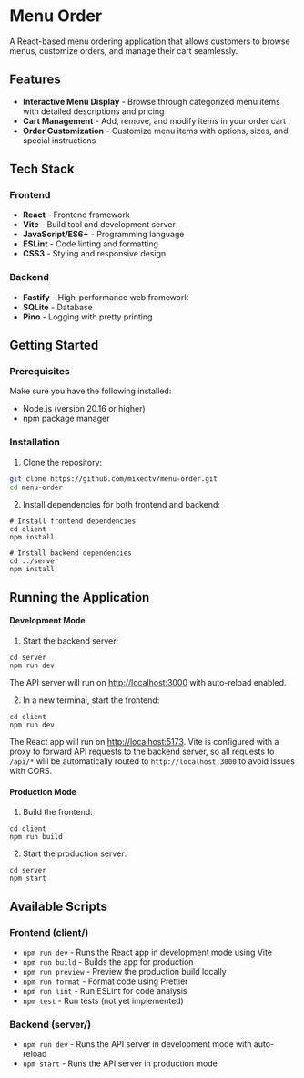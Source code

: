 # Menu Order

A React-based menu ordering application that allows customers to browse menus, customize orders, and manage their cart seamlessly.

## Features

- **Interactive Menu Display** - Browse through categorized menu items with detailed descriptions and pricing
- **Cart Management** - Add, remove, and modify items in your order cart
- **Order Customization** - Customize menu items with options, sizes, and special instructions

## Tech Stack

### Frontend

- **React** - Frontend framework
- **Vite** - Build tool and development server
- **JavaScript/ES6+** - Programming language
- **ESLint** - Code linting and formatting
- **CSS3** - Styling and responsive design

### Backend

- **Fastify** - High-performance web framework
- **SQLite** - Database
- **Pino** - Logging with pretty printing

## Getting Started

### Prerequisites

Make sure you have the following installed:

- Node.js (version 20.16 or higher)
- npm package manager

### Installation

1. Clone the repository:

```bash
git clone https://github.com/mikedtv/menu-order.git
cd menu-order
```

2. Install dependencies for both frontend and backend:

```
# Install frontend dependencies
cd client
npm install

# Install backend dependencies
cd ../server
npm install
```

## Running the Application

#### Development Mode

1. Start the backend server:

```
cd server
npm run dev
```

The API server will run on [http://localhost:3000](http://localhost:3000) with auto-reload enabled.

2. In a new terminal, start the frontend:

```
cd client
npm run dev
```

The React app will run on [http://localhost:5173](http://localhost:5173). Vite is configured with a proxy to forward API requests to the backend server, so all requests to `/api/*` will be automatically routed to `http://localhost:3000` to avoid issues with CORS.

#### Production Mode

1. Build the frontend:

```
cd client
npm run build
```

2. Start the production server:

```
cd server
npm start
```

## Available Scripts

### Frontend (client/)

- `npm run dev` - Runs the React app in development mode using Vite
- `npm run build` - Builds the app for production
- `npm run preview` - Preview the production build locally
- `npm run format` - Format code using Prettier
- `npm run lint` - Run ESLint for code analysis
- `npm test` - Run tests (not yet implemented)

### Backend (server/)

- `npm run dev` - Runs the API server in development mode with auto-reload
- `npm start` - Runs the API server in production mode
